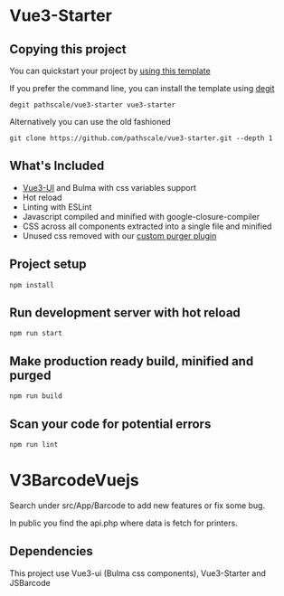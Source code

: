 # Vue3-Starter

## Copying this project

You can quickstart your project by [using this template](https://github.com/pathscale/vue3-starter/generate)

If you prefer the command line, you can install the template using [degit](https://github.com/Rich-Harris/degit)

    degit pathscale/vue3-starter vue3-starter

Alternatively you can use the old fashioned

    git clone https://github.com/pathscale/vue3-starter.git --depth 1

## What's Included

- [Vue3-UI](https://github.com/pathscale/vue3-ui) and Bulma with css variables support
- Hot reload
- Linting with ESLint
- Javascript compiled and minified with google-closure-compiler
- CSS across all components extracted into a single file and minified
- Unused css removed with our [custom purger plugin](https://github.com/pathscale.com/rollup-plugin-vue3-ui-css-purge)

## Project setup

```
npm install
```

## Run development server with hot reload

```
npm run start
```

## Make production ready build, minified and purged

```
npm run build
```

## Scan your code for potential errors

```
npm run lint
```

# V3BarcodeVuejs

Search under src/App/Barcode to add new features or fix some bug.

In public you find the api.php where data is fetch for printers.

## Dependencies

This project use Vue3-ui (Bulma css components), Vue3-Starter and JSBarcode 